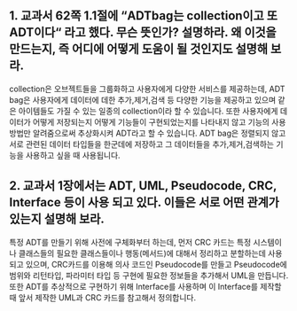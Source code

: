 ## 1. 교과서 62쪽 1.1절에 “ADTbag는 collection이고 또 ADT이다“ 라고 했다. 무슨 뜻인가? 설명하라. 왜 이것을 만드는지, 즉 어디에 어떻게 도움이 될 것인지도 설명해 보라.
collection은 오브젝트들을 그룹화하고 사용자에게 다양한 서비스를 제공하는데, ADT bag은 사용자에게 데이터에 데한 추가,제거,검색 등 다양한 기능을 제공하고 있으며 같은 아이템들도 가질 수 있는 일종의 collection이라 할 수 있습니다. 또한 사용자에게 데이터가 어떻게 저장되는지 어떻게 기능들이 구현되었는지를 나타내지 않고 기능의 사용방법만 알려줌으로써 추상화시켜 ADT라고 할 수 있습니다. ADT bag은 정렬되지 않고 서로 관련된 데이터 타입들을 한군데에 저장하고 그 데이터들을 추가,제거,검색하는 기능을 사용하고 싶을 때 사용됩니다.

## 2. 교과서 1장에서는 ADT, UML, Pseudocode, CRC, Interface 등이 사용 되고 있다. 이들은 서로 어떤 관계가 있는지 설명해 보라.

특정 ADT를 만들기 위해 사전에 구체화부터 하는데, 먼저 CRC 카드는 특정 시스템이나 클래스들의 필요한 클래스들이나 행동(메서드)에 대해서 정리하고 분할하는데 사용되고 있으며, CRC카드를 이용해 의사 코드인 Pseudocode를 만들고 Pseudocode에 범위와 리턴타입, 파라미터 타입 등 구현에 필요한 정보들을 추가해서 UML을 만듭니다. 또한 ADT를 추상적으로 구현하기 위해 Interface를 사용하며 이 Interface를 제작할 때 앞서 제작한 UML과 CRC 카드를 참고해서 정의합니다.